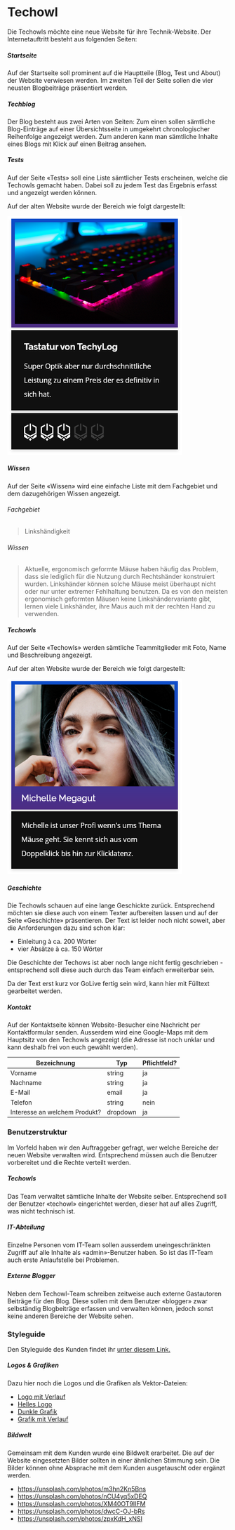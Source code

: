 # Techowl
Die Techowls möchte eine neue Website für ihre Technik-Website. Der Internetauftritt besteht aus folgenden Seiten:

##### Startseite
Auf der Startseite soll prominent auf die Hauptteile (Blog, Test und About) der Website verwiesen werden. Im zweiten Teil der Seite sollen die vier neusten Blogbeiträge präsentiert werden.

##### Techblog
Der Blog besteht aus zwei Arten von Seiten: Zum einen sollen sämtliche Blog-Einträge auf einer Übersichtsseite in umgekehrt chronologischer Reihenfolge angezeigt werden. Zum anderen kann man sämtliche Inhalte eines Blogs mit Klick auf einen Beitrag ansehen.

##### Tests
Auf der Seite «Tests» soll eine Liste sämtlicher Tests erscheinen, welche die Techowls gemacht haben. Dabei soll zu jedem Test das Ergebnis erfasst und angezeigt werden können.

Auf der alten Website wurde der Bereich wie folgt dargestellt:

![Darstellung Tests - alte Website](src/old_test.png)

##### Wissen
Auf der Seite «Wissen» wird eine einfache Liste mit dem Fachgebiet und dem dazugehörigen Wissen angezeigt.

###### Fachgebiet
> Linkshändigkeit

###### Wissen
> Aktuelle, ergonomisch geformte Mäuse haben häufig das Problem, dass sie lediglich für die Nutzung durch Rechtshänder konstruiert wurden. Linkshänder können solche Mäuse meist überhaupt nicht oder nur unter extremer Fehlhaltung benutzen. Da es von den meisten ergonomisch geformten Mäusen keine Linkshändervariante gibt, lernen viele Linkshänder, ihre Maus auch mit der rechten Hand zu verwenden.

##### Techowls
Auf der Seite «Techowls» werden sämtliche Teammitglieder mit Foto, Name und Beschreibung angezeigt.

Auf der alten Website wurde der Bereich wie folgt dargestellt:

![Darstellung Team - alte Website](src/old_team.png)

##### Geschichte
Die Techowls schauen auf eine lange Geschickte zurück. Entsprechend möchten sie diese auch von einem Texter aufbereiten lassen und auf der Seite «Geschichte» präsentieren. Der Text ist leider noch nicht soweit, aber die Anforderungen dazu sind schon klar:

* Einleitung à ca. 200 Wörter
* vier Absätze à ca. 150 Wörter

Die Geschichte der Techows ist aber noch lange nicht fertig geschrieben  - entsprechend soll diese auch durch das Team einfach erweiterbar sein.

Da der Text erst kurz vor GoLive fertig sein wird, kann hier mit Fülltext gearbeitet werden.

##### Kontakt
Auf der Kontaktseite können Website-Besucher eine Nachricht per Kontaktformular senden. Ausserdem wird eine Google-Maps mit dem Hauptsitz von den Techowls angezeigt (die Adresse ist noch unklar und kann deshalb frei von euch gewählt werden).

| Bezeichnung                       | Typ      | Pflichtfeld? |
|-----------------------------------|----------|-------------|
| Vorname                           | string   | ja          |
| Nachname                          | string   | ja          |
| E-Mail                             | email    | ja          |
| Telefon | string | nein          |
| Interesse an welchem Produkt?                        | dropdown | ja        |

### Benutzerstruktur
Im Vorfeld haben wir den Auftraggeber gefragt, wer welche Bereiche der neuen Website verwalten wird. Entsprechend müssen auch die Benutzer vorbereitet und die Rechte verteilt werden.

##### Techowls
Das Team verwaltet sämtliche Inhalte der Website selber. Entsprechend soll der Benutzer «techowl» eingerichtet werden, dieser hat auf alles Zugriff, was nicht technisch ist.

##### IT-Abteilung
Einzelne Personen vom IT-Team sollen ausserdem uneingeschränkten Zugriff auf alle Inhalte als «admin»-Benutzer haben. So ist das IT-Team auch erste Anlaufstelle bei Problemen.

##### Externe Blogger
Neben dem Techowl-Team schreiben zeitweise auch externe Gastautoren Beiträge für den Blog. Diese sollen mit dem Benutzer «blogger» zwar selbständig Blogbeiträge erfassen und verwalten können, jedoch sonst keine anderen Bereiche der Website sehen.

### Styleguide
Den Styleguide des Kunden findet ihr [unter diesem Link.](../src/Styleguide%20Techowls.pdf)

##### Logos & Grafiken
Dazu hier noch die Logos und die Grafiken als Vektor-Dateien:

* [Logo mit Verlauf](src/logo_gradiant.svg)
* [Helles Logo](src/logo_white.svg)
* [Dunkle Grafik](src/figure_dark.svg)
* [Grafik mit Verlauf](src/figure_gradiant.svg)

##### Bildwelt
Gemeinsam mit dem Kunden wurde eine Bildwelt erarbeitet. Die auf der Website eingesetzten Bilder sollten in einer ähnlichen Stimmung sein. Die Bilder können ohne Absprache mit dem Kunden ausgetauscht oder ergänzt werden.

* https://unsplash.com/photos/m3hn2Kn5Bns
* https://unsplash.com/photos/nCU4yq5xDEQ
* https://unsplash.com/photos/XM40OT9lIFM
* https://unsplash.com/photos/dwcC-OJ-bRs
* https://unsplash.com/photos/zpxKdH_xNSI
